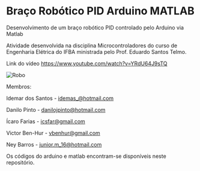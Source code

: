 # Braço Robótico PID Arduino MATLAB
Desenvolvimento de um braço robótico PID controlado pelo Arduino via Matlab

Atividade desenvolvida na disciplina Microcontroladores do curso de Engenharia Elétrica do IFBA ministrada pelo Prof. Eduardo Santos Telmo. 

Link do vídeo https://www.youtube.com/watch?v=YRdU64J9sTQ

![Robo](vbenhur.github.com/Robo-RRR-PID-Arduino-MATLAB/Images/IMG_20151106_173716772.jpg?raw=true)

Membros:

Idemar dos Santos - idemas_@hotmail.com

Danilo Pinto - danilojpinto@hotmail.com

Ícaro Farias - icsfar@gmail.com

Victor Ben-Hur - vbenhur@gmail.com

Ney Barros - junior.m_16@hotmail.com

Os códigos do arduino e matlab encontram-se disponíveis neste repositório.
